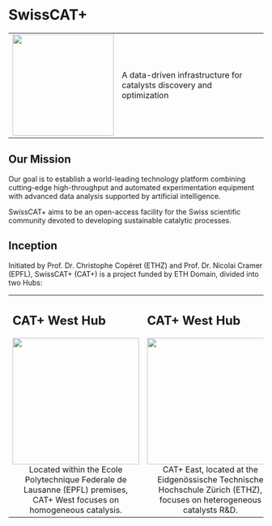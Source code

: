 # SwissCAT+

<table style="border: none;">
    <tr>
        <td><img width="200px" src="https://images.squarespace-cdn.com/content/v1/6012a0a1f4c67c587a8eff67/d7731755-2fa3-4548-bf1e-5a25182d67ae/Combined+Logo+CAT-ETH-EPFL+%282%29.png?format=1500w"></td>
        <td>A data-driven infrastructure for catalysts discovery and optimization</td>
    </tr>
</table>

## Our Mission

Our goal is to establish a world-leading technology platform combining cutting-edge high-throughput and automated experimentation equipment with advanced data analysis supported by artificial intelligence.

SwissCAT+ aims to be an open-access facility for the Swiss scientific community devoted to developing sustainable catalytic processes.

## Inception

Initiated by Prof. Dr. Christophe Copéret (ETHZ) and Prof. Dr. Nicolai Cramer (EPFL), SwissCAT+ (CAT+) is a project funded by ETH Domain, divided into two Hubs:

<table style="border: none;">
    <tr>
        <td>
            <h2>CAT+ West Hub</h2>
            <a href="https://www.epfl.ch/research/facilities/swisscat/">
                <img width="250" src="https://images.squarespace-cdn.com/content/v1/6012a0a1f4c67c587a8eff67/1612194758597-UAVG9IIBRMXHMYQXDAF3/EPFL_campus_2017-1920x1080.jpg">
            </a>
            <div style="text-align: center">Located within the Ecole Polytechnique Federale de Lausanne (EPFL) premises, CAT+ West focuses on homogeneous catalysis.</div>
        </td>
        <td>
            <h2>CAT+ West Hub</h2>
            <a href="https://swisscatplus.ethz.ch/">
                <img width="250" src="https://images.squarespace-cdn.com/content/v1/6012a0a1f4c67c587a8eff67/1612194782934-KB2PY51M21A38OIE7SQT/ETHZ+city.jpg">
            </a>
            <div style="text-align: center">CAT+ East, located at the Eidgenössische Technische Hochschule Zürich (ETHZ), focuses on heterogeneous catalysts R&D.</div>
        </td>
    </tr>
</table>